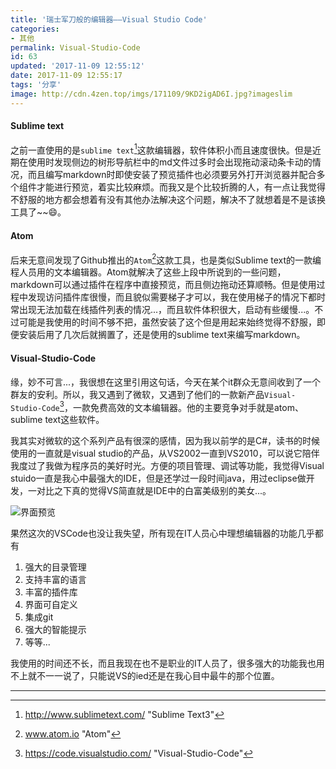 ```yaml
---
title: '瑞士军刀般的编辑器——Visual Studio Code'
categories: 
- 其他
permalink: Visual-Studio-Code
id: 63
updated: '2017-11-09 12:55:12'
date: 2017-11-09 12:55:17
tags: '分享'
image: http://cdn.4zen.top/imgs/171109/9KD2igAD6I.jpg?imageslim
---
```


#### Sublime text

之前一直使用的是`sublime text`[^1]这款编辑器，软件体积小而且速度很快。但是近期在使用时发现侧边的树形导航栏中的md文件过多时会出现拖动滚动条卡动的情况，而且编写markdown时即使安装了预览插件也必须要另外打开浏览器并配合多个组件才能进行预览，着实比较麻烦。而我又是个比较折腾的人，有一点让我觉得不舒服的地方都会想着有没有其他办法解决这个问题，解决不了就想着是不是该换工具了~~😄。

#### Atom

后来无意间发现了Github推出的`Atom`[^2]这款工具，也是类似Sublime text的一款编程人员用的文本编辑器。Atom就解决了这些上段中所说到的一些问题，markdown可以通过插件在程序中直接预览，而且侧边拖动还算顺畅。但是使用过程中发现访问插件库很慢，而且貌似需要梯子才可以，我在使用梯子的情况下都时常出现无法加载在线插件列表的情况...，而且软件体积很大，启动有些缓慢...。不过可能是我使用的时间不够不把，虽然安装了这个但是用起来始终觉得不舒服，即便安装后用了几次后就搁置了，还是使用的sublime text来编写markdown。

#### Visual-Studio-Code

缘，妙不可言...，我很想在这里引用这句话，今天在某个it群众无意间收到了一个群友的安利。所以，我又遇到了微软，又遇到了他们的一款新产品`Visual-Studio-Code`[^3]，一款免费高效的文本编辑器。他的主要竞争对手就是atom、sublime text这些软件。

我其实对微软的这个系列产品有很深的感情，因为我以前学的是C#，读书的时候使用的一直就是visual studio的产品，从VS2002一直到VS2010，可以说它陪伴我度过了我做为程序员的美好时光。方便的项目管理、调试等功能，我觉得Visual stuido一直是我心中最强大的IDE，但是还学过一段时间java，用过eclipse做开发，一对比之下真的觉得VS简直就是IDE中的白富美级别的美女...。

![界面预览](http://cdn.4zen.top/imgs/171109/L44K3dChem.jpg?imageslim)

果然这次的VSCode也没让我失望，所有现在IT人员心中理想编辑器的功能几乎都有

1. 强大的目录管理
1. 支持丰富的语言
1. 丰富的插件库
1. 界面可自定义
1. 集成git
1. 强大的智能提示
1. 等等...

我使用的时间还不长，而且我现在也不是职业的IT人员了，很多强大的功能我也用不上就不一一说了，只能说VS的ied还是在我心目中最牛的那个位置。


---
[^1]: http://www.sublimetext.com/  "Sublime Text3"
[^2]: www.atom.io  "Atom"
[^3]: https://code.visualstudio.com/  "Visual-Studio-Code"